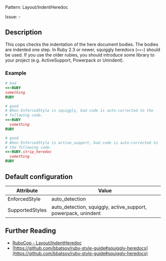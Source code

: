 Pattern: Layout/IndentHeredoc

Issue: -

## Description

This cops checks the indentation of the here document bodies. The bodies
are indented one step.
In Ruby 2.3 or newer, squiggly heredocs (`<<~`) should be used. If you
use the older rubies, you should introduce some library to your project
(e.g. ActiveSupport, Powerpack or Unindent).

### Example

```ruby
# bad
<<-RUBY
something
RUBY

# good
# When EnforcedStyle is squiggly, bad code is auto-corrected to the
# following code.
<<~RUBY
  something
RUBY

# good
# When EnforcedStyle is active_support, bad code is auto-corrected to
# the following code.
<<-RUBY.strip_heredoc
  something
RUBY
```

## Default configuration

Attribute | Value
--- | ---
EnforcedStyle | auto_detection
SupportedStyles | auto_detection, squiggly, active_support, powerpack, unindent

## Further Reading

* [RuboCop - Layout/IndentHeredoc](https://rubocop.readthedocs.io/en/latest/cops_layout/#layoutindentheredoc)
* [https://github.com/bbatsov/ruby-style-guide#squiggly-heredocs](https://github.com/bbatsov/ruby-style-guide#squiggly-heredocs)
